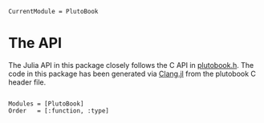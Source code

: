 ```@meta
CurrentModule = PlutoBook
```

# The API

The Julia API in this package closely follows the C API in [plutobook.h](https://github.com/plutoprint/plutobook/blob/main/include/plutobook.h). The code in this package has been generated via [Clang.jl](https://juliahub.com/ui/Packages/General/Clang) from the plutobook C header file. 


```@index
```

```@autodocs
Modules = [PlutoBook]
Order   = [:function, :type]
```